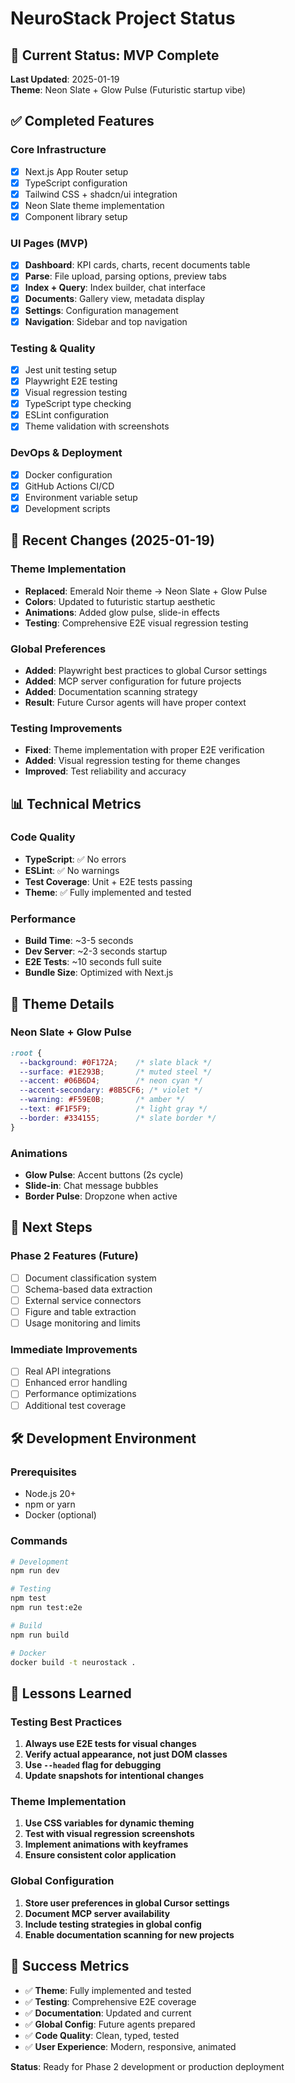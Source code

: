 # NeuroStack Project Status

## 🎯 Current Status: MVP Complete

**Last Updated**: 2025-01-19  
**Theme**: Neon Slate + Glow Pulse (Futuristic startup vibe)

## ✅ Completed Features

### Core Infrastructure
- [x] Next.js App Router setup
- [x] TypeScript configuration
- [x] Tailwind CSS + shadcn/ui integration
- [x] Neon Slate theme implementation
- [x] Component library setup

### UI Pages (MVP)
- [x] **Dashboard**: KPI cards, charts, recent documents table
- [x] **Parse**: File upload, parsing options, preview tabs
- [x] **Index + Query**: Index builder, chat interface
- [x] **Documents**: Gallery view, metadata display
- [x] **Settings**: Configuration management
- [x] **Navigation**: Sidebar and top navigation

### Testing & Quality
- [x] Jest unit testing setup
- [x] Playwright E2E testing
- [x] Visual regression testing
- [x] TypeScript type checking
- [x] ESLint configuration
- [x] Theme validation with screenshots

### DevOps & Deployment
- [x] Docker configuration
- [x] GitHub Actions CI/CD
- [x] Environment variable setup
- [x] Development scripts

## 🔄 Recent Changes (2025-01-19)

### Theme Implementation
- **Replaced**: Emerald Noir theme → Neon Slate + Glow Pulse
- **Colors**: Updated to futuristic startup aesthetic
- **Animations**: Added glow pulse, slide-in effects
- **Testing**: Comprehensive E2E visual regression testing

### Global Preferences
- **Added**: Playwright best practices to global Cursor settings
- **Added**: MCP server configuration for future projects
- **Added**: Documentation scanning strategy
- **Result**: Future Cursor agents will have proper context

### Testing Improvements
- **Fixed**: Theme implementation with proper E2E verification
- **Added**: Visual regression testing for theme changes
- **Improved**: Test reliability and accuracy

## 📊 Technical Metrics

### Code Quality
- **TypeScript**: ✅ No errors
- **ESLint**: ✅ No warnings
- **Test Coverage**: Unit + E2E tests passing
- **Theme**: ✅ Fully implemented and tested

### Performance
- **Build Time**: ~3-5 seconds
- **Dev Server**: ~2-3 seconds startup
- **E2E Tests**: ~10 seconds full suite
- **Bundle Size**: Optimized with Next.js

## 🎨 Theme Details

### Neon Slate + Glow Pulse
```css
:root {
  --background: #0F172A;    /* slate black */
  --surface: #1E293B;       /* muted steel */
  --accent: #06B6D4;        /* neon cyan */
  --accent-secondary: #8B5CF6; /* violet */
  --warning: #F59E0B;       /* amber */
  --text: #F1F5F9;          /* light gray */
  --border: #334155;        /* slate border */
}
```

### Animations
- **Glow Pulse**: Accent buttons (2s cycle)
- **Slide-in**: Chat message bubbles
- **Border Pulse**: Dropzone when active

## 🚀 Next Steps

### Phase 2 Features (Future)
- [ ] Document classification system
- [ ] Schema-based data extraction
- [ ] External service connectors
- [ ] Figure and table extraction
- [ ] Usage monitoring and limits

### Immediate Improvements
- [ ] Real API integrations
- [ ] Enhanced error handling
- [ ] Performance optimizations
- [ ] Additional test coverage

## 🛠️ Development Environment

### Prerequisites
- Node.js 20+
- npm or yarn
- Docker (optional)

### Commands
```bash
# Development
npm run dev

# Testing
npm test
npm run test:e2e

# Build
npm run build

# Docker
docker build -t neurostack .
```

## 📝 Lessons Learned

### Testing Best Practices
1. **Always use E2E tests for visual changes**
2. **Verify actual appearance, not just DOM classes**
3. **Use `--headed` flag for debugging**
4. **Update snapshots for intentional changes**

### Theme Implementation
1. **Use CSS variables for dynamic theming**
2. **Test with visual regression screenshots**
3. **Implement animations with keyframes**
4. **Ensure consistent color application**

### Global Configuration
1. **Store user preferences in global Cursor settings**
2. **Document MCP server availability**
3. **Include testing strategies in global config**
4. **Enable documentation scanning for new projects**

## 🎯 Success Metrics

- ✅ **Theme**: Fully implemented and tested
- ✅ **Testing**: Comprehensive E2E coverage
- ✅ **Documentation**: Updated and current
- ✅ **Global Config**: Future agents prepared
- ✅ **Code Quality**: Clean, typed, tested
- ✅ **User Experience**: Modern, responsive, animated

**Status**: Ready for Phase 2 development or production deployment
